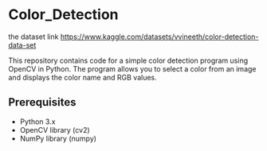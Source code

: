 # Color_Detection
the dataset link https://www.kaggle.com/datasets/vvineeth/color-detection-data-set

This repository contains code for a simple color detection program using OpenCV in Python. The program allows you to select a color from an image and displays the color name and RGB values.

## Prerequisites

- Python 3.x
- OpenCV library (cv2)
- NumPy library (numpy)



